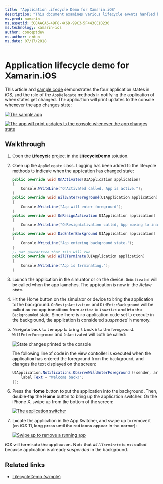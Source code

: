 ```yaml
---
title: "Application Lifecycle Demo for Xamarin.iOS"
description: "This document examines various lifecycle events handled by the app delegate in an iOS application, demonstrating when and how these events are handled."
ms.prod: xamarin
ms.assetid: 5C8AACA6-49F8-4C6D-99C3-5F443C01B230
ms.technology: xamarin-ios
author: conceptdev
ms.author: crdun
ms.date: 07/17/2018
---
```

# Application lifecycle demo for Xamarin.iOS

This article and [sample code](https://docs.microsoft.com/samples/xamarin/ios-samples/lifecycledemo) demonstrates the four application states in iOS, and the role of the `AppDelegate` methods in notifying the application of when states get changed. The application will print updates to the console whenever the app changes state:

[![The sample app](application-lifecycle-demo-images/image3-sml.png)](application-lifecycle-demo-images/image3.png#lightbox)

[![The app will print updates to the console whenever the app changes state](application-lifecycle-demo-images/image4.png)](application-lifecycle-demo-images/image4.png#lightbox)

## Walkthrough

1. Open the **Lifecycle** project in the **LifecycleDemo** solution.
1. Open up the `AppDelegate` class. Logging has been added to the lifecycle methods to indicate when the application has changed state:

    ```csharp
    public override void OnActivated(UIApplication application)
    {
        Console.WriteLine("OnActivated called, App is active.");
    }
    public override void WillEnterForeground(UIApplication application)
    {
        Console.WriteLine("App will enter foreground");
    }
    public override void OnResignActivation(UIApplication application)
    {
        Console.WriteLine("OnResignActivation called, App moving to inactive state.");
    }
    public override void DidEnterBackground(UIApplication application)
    {
        Console.WriteLine("App entering background state.");
    }
    // not guaranteed that this will run
    public override void WillTerminate(UIApplication application)
    {
        Console.WriteLine("App is terminating.");
    }
    ```

1. Launch the application in the simulator or on the device. `OnActivated` will be called when the app launches. The application is now in the _Active_ state.
1. Hit the Home button on the simulator or device to bring the application to the background. `OnResignActivation` and `DidEnterBackground` will be called as the app transitions from `Active` to `Inactive` and into the `Backgrounded` state. Since there is no application code set to execute in the background, the application is considered _suspended_ in memory.
1. Navigate back to the app to bring it back into the foreground. `WillEnterForeground` and `OnActivated` will both be called:

    ![State changes printed to the console](application-lifecycle-demo-images/image4.png)

    The following line of code in the view controller is executed when the application has entered the foreground from the background, and changes the text displayed on the screen:

    ```csharp
    UIApplication.Notifications.ObserveWillEnterForeground ((sender, args) => {
        label.Text = "Welcome back!";
    });
    ```

1. Press the **Home** button to put the application into the background. Then, double-tap the **Home** button to bring up the application switcher. On the iPhone X, swipe up from the bottom of the screen:

    [![The application switcher](application-lifecycle-demo-images/app-switcher-sml.png "The application switcher")](application-lifecycle-demo-images/app-switcher.png#lightbox)
  
1. Locate the application in the App Switcher, and swipe up to remove it (on iOS 11, long press until the red icons appear in the corner):

    [![Swipe up to remove a running app](application-lifecycle-demo-images/app-switcher-swipe-sml.png "Swipe up to remove a running app")](application-lifecycle-demo-images/app-switcher-swipe.png#lightbox)

iOS will terminate the application. Note that `WillTerminate` is not called because application is already _suspended_ in the background.

## Related links

- [LifecycleDemo (sample)](https://docs.microsoft.com/samples/xamarin/ios-samples/lifecycledemo)
